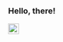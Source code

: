 ### Hello, there!

<a href="https://raw.githubusercontent.com/peterthehan/peterthehan/master/assets/discord.svg">
  <img align="left" alt="Maria's Linkedin" width="22px" src="https://raw.githubusercontent.com/peterthehan/peterthehan/master/assets/linkedin.svg" />
</a>
